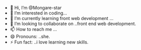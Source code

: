 - 👋 Hi, I’m @Mongare-star
- 👀 I’m interested in coding...
- 🌱 I’m currently learning front web development ...
- 💞️ I’m looking to collaborate on ..front end web development.
- 📫 How to reach me ...
- 😄 Pronouns: ..she.
- ⚡ Fun fact: ..i love learning new skills.

<!---
Mongare-star/Mongare-star is a ✨ special ✨ repository because its `README.md` (this file) appears on your GitHub profile.
You can click the Preview link to take a look at your changes.
--->
